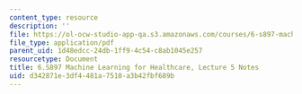 ```yaml
---
content_type: resource
description: ''
file: https://ol-ocw-studio-app-qa.s3.amazonaws.com/courses/6-s897-machine-learning-for-healthcare-spring-2019/d342871e3df4481a7510a3b42fbf689b_MIT6_S897S19_lec5note.pdf
file_type: application/pdf
parent_uid: 1d48edcc-24db-1ff9-4c54-c8ab1045e257
resourcetype: Document
title: 6.S897 Machine Learning for Healthcare, Lecture 5 Notes
uid: d342871e-3df4-481a-7510-a3b42fbf689b
---
```

